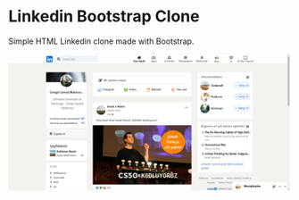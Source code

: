 # Linkedin Bootstrap Clone

Simple HTML Linkedin clone made with Bootstrap.

![Linkedin-Clone](images/Linkedin.png)

